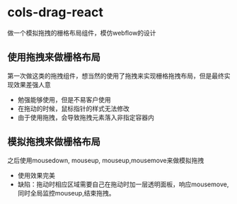 # cols-drag-react
做一个模拟拖拽的栅格布局组件，模仿webflow的设计

## 使用拖拽来做栅格布局
第一次做这类的拖拽组件，想当然的使用了拖拽来实现栅格拖拽布局，但是最终实现效果差强人意
- 勉强能够使用，但是不易客户使用
- 在拖动的时候，鼠标指针的样式无法修改
- 由于使用拖拽，会导致拖拽元素落入非指定容器内

## 模拟拖拽来做栅格布局
之后使用mousedown, mouseup, mouseup,mousemove来做模拟拖拽
- 使用效果完美
- 缺陷：拖动时相应区域需要自己在拖动时加一层透明面板，响应mousemove, 同时全局监控mouseup,结束拖拽。
